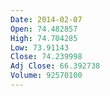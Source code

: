 ```yaml
---
Date: 2014-02-07
Open: 74.482857
High: 74.704285
Low: 73.91143
Close: 74.239998
Adj Close: 66.392738
Volume: 92570100
---
```

